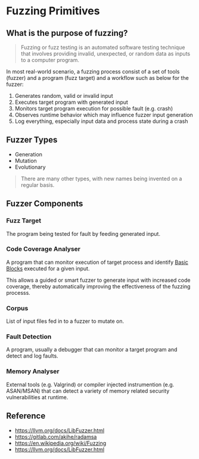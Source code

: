 # Fuzzing Primitives

## What is the purpose of fuzzing?

> Fuzzing or fuzz testing is an automated software testing technique that involves providing invalid, unexpected, or random data as inputs to a computer program.

In most real-world scenario, a fuzzing process consist of a set of tools (fuzzer) and a program (fuzz target) and a workflow such as below for the fuzzer:

1. Generates random, valid or invalid input
2. Executes target program with generated input
3. Monitors target program execution for possible fault (e.g. crash)
4. Observes runtime behavior which may influence fuzzer input generation
5. Log everything, especially input data and process state during a crash

## Fuzzer Types

* Generation
* Mutation
* Evolutionary

> There are many other types, with new names being invented on a regular basis.

## Fuzzer Components

### Fuzz Target

The program being tested for fault by feeding generated input.

### Code Coverage Analyser

A program that can monitor execution of target process and identify [Basic Blocks](https://en.wikipedia.org/wiki/Basic_block) executed for a given input.

This allows a guided or smart fuzzer to generate input with increased code coverage, thereby automatically improving the effectiveness of the fuzzing processs.

### Corpus

List of input files fed in to a fuzzer to mutate on.

### Fault Detection

A program, usually a debugger that can monitor a target program and detect and log faults.

### Memory Analyser

External tools (e.g. Valgrind) or compiler injected instrumention (e.g. ASAN/MSAN) that can detect a variety of memory related security vulnerabilities at runtime.

## Reference

* https://llvm.org/docs/LibFuzzer.html
* https://gitlab.com/akihe/radamsa
* https://en.wikipedia.org/wiki/Fuzzing
* https://llvm.org/docs/LibFuzzer.html